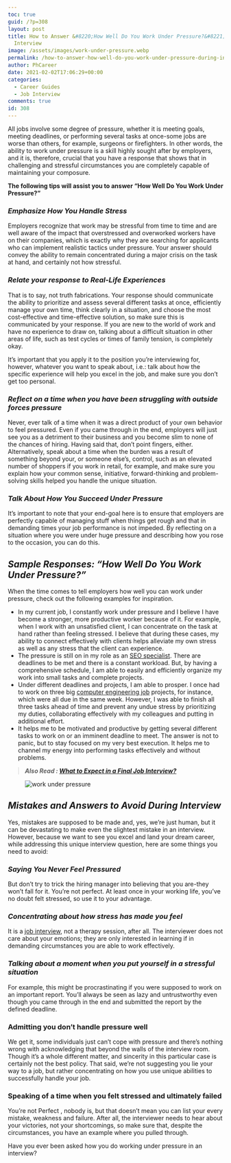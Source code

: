 ```yaml
---
toc: true
guid: /?p=308
layout: post
title: How to Answer &#8220;How Well Do You Work Under Pressure?&#8221; During
  Interview
image: /assets/images/work-under-pressure.webp
permalink: /how-to-answer-how-well-do-you-work-under-pressure-during-interview/
author: PhCareer
date: 2021-02-02T17:06:29+00:00
categories:
  - Career Guides
  - Job Interview
comments: true
id: 308
---
```

 
All jobs involve some degree of pressure, whether it is meeting goals, meeting deadlines, or performing several tasks at once-some jobs are worse than others, for example, surgeons or firefighters. In other words, the ability to work under pressure is a skill highly sought after by employers, and it is, therefore, crucial that you have a response that shows that in challenging and stressful circumstances you are completely capable of maintaining your composure.

**The following tips will assist you to answer &#8220;How Well Do You Work Under Pressure?&#8221;**

### ***Emphasize How You Handle Stress***

Employers recognize that work may be stressful from time to time and are well aware of the impact that overstressed and overworked workers have on their companies, which is exactly why they are searching for applicants who can implement realistic tactics under pressure. Your answer should convey the ability to remain concentrated during a major crisis on the task at hand, and certainly not how stressful.

### ***Relate your response to Real-Life Experiences***

That is to say, not truth fabrications. Your response should communicate the ability to prioritize and assess several different tasks at once, efficiently manage your own time, think clearly in a situation, and choose the most cost-effective and time-effective solution, so make sure this is communicated by your response. If you are new to the world of work and have no experience to draw on, talking about a difficult situation in other areas of life, such as test cycles or times of family tension, is completely okay.

It&#8217;s important that you apply it to the position you&#8217;re interviewing for, however, whatever you want to speak about, i.e.: talk about how the specific experience will help you excel in the job, and make sure you don&#8217;t get too personal.

### ***Reflect on a time when you have been struggling with outside forces pressure***

Never, ever talk of a time when it was a direct product of your own behavior to feel pressured. Even if you came through in the end, employers will just see you as a detriment to their business and you become slim to none of the chances of hiring. Having said that, don&#8217;t point fingers, either. Alternatively, speak about a time when the burden was a result of something beyond your, or someone else&#8217;s, control, such as an elevated number of shoppers if you work in retail, for example, and make sure you explain how your common sense, initiative, forward-thinking and problem-solving skills helped you handle the unique situation.

### ***Talk About How You Succeed Under Pressure***

It&#8217;s important to note that your end-goal here is to ensure that employers are perfectly capable of managing stuff when things get rough and that in demanding times your job performance is not impeded. By reflecting on a situation where you were under huge pressure and describing how you rose to the occasion, you can do this.

## ***Sample Responses: &#8220;How Well Do You Work Under Pressure?&#8221;***

When the time comes to tell employers how well you can work under pressure, check out the following examples for inspiration.

* In my current job, I constantly work under pressure and I believe I have become a stronger, more productive worker because of it. For example, when I work with an unsatisfied client, I can concentrate on the task at hand rather than feeling stressed. I believe that during these cases, my ability to connect effectively with clients helps alleviate my own stress as well as any stress that the client can experience.
* The pressure is still on in my role as an [SEO specialist](https://www.webdevpl.us). There are deadlines to be met and there is a constant workload. But, by having a comprehensive schedule, I am able to easily and efficiently organize my work into small tasks and complete projects.
* Under different deadlines and projects, I am able to prosper. I once had to work on three big [computer engineering job](/high-paying-tech-jobs-in-2021/) projects, for instance, which were all due in the same week. However, I was able to finish all three tasks ahead of time and prevent any undue stress by prioritizing my duties, collaborating effectively with my colleagues and putting in additional effort.
* It helps me to be motivated and productive by getting several different tasks to work on or an imminent deadline to meet. The answer is not to panic, but to stay focused on my very best execution. It helps me to channel my energy into performing tasks effectively and without problems.

<blockquote class="wp-block-quote">
  <p>
    <strong><em>Also Read : <a href="/what-to-expect-in-a-final-job-interview/">What to Expect in a Final Job Interview?</a></em></strong>
  </p>
</blockquote>

<figure class="wp-block-image size-large">

<img loading="lazy" width="545" height="357" src="/wp-content/uploads/2021/02/work-under-pressure.png" alt="work under pressure" class="wp-image-309" srcset="/wp-content/uploads/2021/02/work-under-pressure.png 545w, /wp-content/uploads/2021/02/work-under-pressure-300x197.png 300w" sizes="(max-width: 545px) 100vw, 545px" /> </figure> 

## ***Mistakes and Answers to Avoid During Interview***

Yes, mistakes are supposed to be made and, yes, we&#8217;re just human, but it can be devastating to make even the slightest mistake in an interview. However, because we want to see you excel and land your dream career, while addressing this unique interview question, here are some things you need to avoid:

### ***Saying You Never Feel Pressured***

But don&#8217;t try to trick the hiring manager into believing that you are-they won&#8217;t fall for it. You&#8217;re not perfect. At least once in your working life, you&#8217;ve no doubt felt stressed, so use it to your advantage.

### ***Concentrating about how stress has made you feel***

It is a [job interview](/category/job-interview/), not a therapy session, after all. The interviewer does not care about your emotions; they are only interested in learning if in demanding circumstances you are able to work effectively.

### ***Talking about a moment when you put yourself in a stressful situation***

For example, this might be procrastinating if you were supposed to work on an important report. You&#8217;ll always be seen as lazy and untrustworthy even though you came through in the end and submitted the report by the defined deadline.

### **Admitting you don&#8217;t handle pressure well**

We get it, some individuals just can&#8217;t cope with pressure and there&#8217;s nothing wrong with acknowledging that beyond the walls of the interview room. Though it&#8217;s a whole different matter, and sincerity in this particular case is certainly not the best policy. That said, we&#8217;re not suggesting you lie your way to a job, but rather concentrating on how you use unique abilities to successfully handle your job.

### **Speaking of a time when you felt stressed and ultimately failed**

You&#8217;re not Perfect , nobody is, but that doesn&#8217;t mean you can list your every mistake, weakness and failure. After all, the interviewer needs to hear about your victories, not your shortcomings, so make sure that, despite the circumstances, you have an example where you pulled through.

Have you ever been asked how you do working under pressure in an interview?
